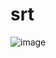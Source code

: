 # srt
![image](https://user-images.githubusercontent.com/14232865/127717410-f7f1b9a4-d328-47b4-a2bf-73c4c56e2195.png)

